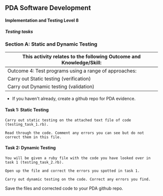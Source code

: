 ## PDA Software Development
#### Implementation and Testing Level 8

##### Testing tasks


### Section A: Static and Dynamic Testing


 |This activity relates to the following Outcome and Knowledge/Skill: 
 |------------------------------------------------------------------
 |Outcome 4: Test programs using a range of approaches:
 |Carry out Static testing (verification)
 |Carry out Dynamic testing (validation)
 
 - If you haven't already, create a github repo for PDA evidence.
 
#### Task 1: Static Testing

	Carry out static testing on the attached text file of code (testing_task_1.rb).  

	Read through the code. Comment any errors you can see but do not correct them in this file.



#### Task 2: Dynamic Testing

	You will be given a ruby file with the code you have looked over in task 1 (testing_task_2.rb).  

	Open up the file and correct the errors you spotted in task 1.  

	Carry out dynamic testing on the code. Correct any errors you find.
	
	

Save the files and corrected code to your PDA github repo.




